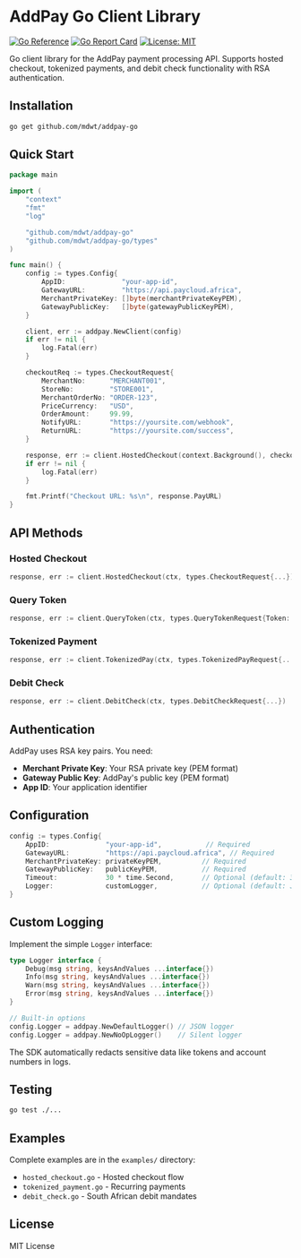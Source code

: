 # AddPay Go Client Library

[![Go Reference](https://pkg.go.dev/badge/github.com/mdwt/addpay-go.svg)](https://pkg.go.dev/github.com/mdwt/addpay-go)
[![Go Report Card](https://goreportcard.com/badge/github.com/mdwt/addpay-go)](https://goreportcard.com/report/github.com/mdwt/addpay-go)
[![License: MIT](https://img.shields.io/badge/License-MIT-yellow.svg)](https://opensource.org/licenses/MIT)

Go client library for the AddPay payment processing API. Supports hosted checkout, tokenized payments, and debit check functionality with RSA authentication.

## Installation

```bash
go get github.com/mdwt/addpay-go
```

## Quick Start

```go
package main

import (
    "context"
    "fmt"
    "log"

    "github.com/mdwt/addpay-go"
    "github.com/mdwt/addpay-go/types"
)

func main() {
    config := types.Config{
        AppID:              "your-app-id",
        GatewayURL:         "https://api.paycloud.africa",
        MerchantPrivateKey: []byte(merchantPrivateKeyPEM),
        GatewayPublicKey:   []byte(gatewayPublicKeyPEM),
    }

    client, err := addpay.NewClient(config)
    if err != nil {
        log.Fatal(err)
    }

    checkoutReq := types.CheckoutRequest{
        MerchantNo:      "MERCHANT001",
        StoreNo:         "STORE001",
        MerchantOrderNo: "ORDER-123",
        PriceCurrency:   "USD",
        OrderAmount:     99.99,
        NotifyURL:       "https://yoursite.com/webhook",
        ReturnURL:       "https://yoursite.com/success",
    }

    response, err := client.HostedCheckout(context.Background(), checkoutReq)
    if err != nil {
        log.Fatal(err)
    }

    fmt.Printf("Checkout URL: %s\n", response.PayURL)
}
```

## API Methods

### Hosted Checkout
```go
response, err := client.HostedCheckout(ctx, types.CheckoutRequest{...})
```

### Query Token
```go
response, err := client.QueryToken(ctx, types.QueryTokenRequest{Token: "tok_123"})
```

### Tokenized Payment
```go
response, err := client.TokenizedPay(ctx, types.TokenizedPayRequest{...})
```

### Debit Check
```go
response, err := client.DebitCheck(ctx, types.DebitCheckRequest{...})
```

## Authentication

AddPay uses RSA key pairs. You need:
- **Merchant Private Key**: Your RSA private key (PEM format)
- **Gateway Public Key**: AddPay's public key (PEM format)  
- **App ID**: Your application identifier

## Configuration

```go
config := types.Config{
    AppID:              "your-app-id",           // Required
    GatewayURL:         "https://api.paycloud.africa", // Required
    MerchantPrivateKey: privateKeyPEM,          // Required
    GatewayPublicKey:   publicKeyPEM,           // Required
    Timeout:            30 * time.Second,       // Optional (default: 30s)
    Logger:             customLogger,           // Optional (default: JSON logger)
}
```

## Custom Logging

Implement the simple `Logger` interface:

```go
type Logger interface {
    Debug(msg string, keysAndValues ...interface{})
    Info(msg string, keysAndValues ...interface{})
    Warn(msg string, keysAndValues ...interface{})
    Error(msg string, keysAndValues ...interface{})
}

// Built-in options
config.Logger = addpay.NewDefaultLogger() // JSON logger
config.Logger = addpay.NewNoOpLogger()    // Silent logger
```

The SDK automatically redacts sensitive data like tokens and account numbers in logs.

## Testing

```bash
go test ./...
```

## Examples

Complete examples are in the `examples/` directory:
- `hosted_checkout.go` - Hosted checkout flow
- `tokenized_payment.go` - Recurring payments
- `debit_check.go` - South African debit mandates

## License

MIT License